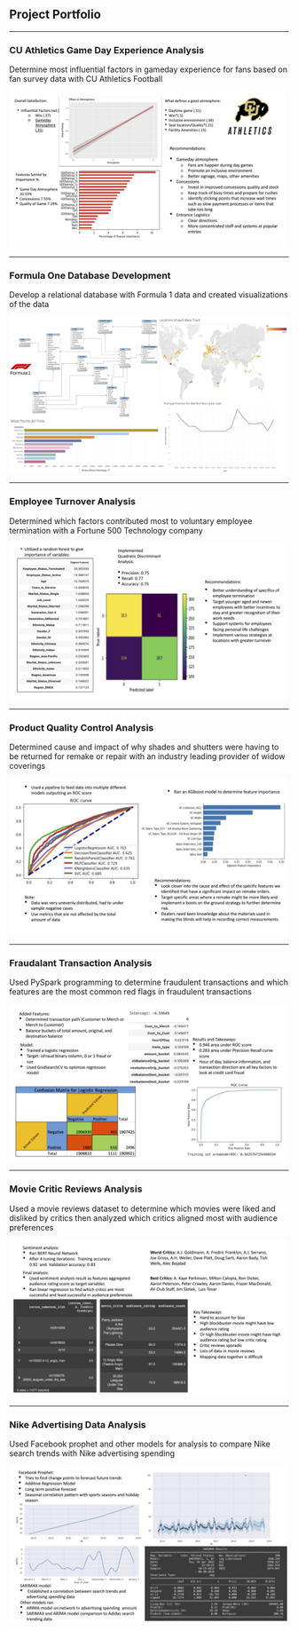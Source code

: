 ## Project Portfolio

---

### CU Athletics Game Day Experience Analysis
Determine most influential factors in gameday experience for fans based on fan survey data with CU Athletics Football 

<img src="images/slide1.jpg" height="281"/> 

---

### Formula One Database Development
Develop a relational database with Formula 1 data and created visualizations of the data 

<img src="images/slide2.jpg" height="282"/> 

---

### Employee Turnover Analysis
Determined which factors contributed most to voluntary employee termination with a Fortune 500 Technology company   

<img src="images/slide3.jpg" height="282"/>  

---

### Product Quality Control Analysis
Determined cause and impact of why shades and shutters were having to be returned for remake or repair with an industry leading provider of widow coverings

<img src="images/slide4.jpg" height="282"/> 

---

### Fraudalant Transaction Analysis
Used PySpark programming to determine fraudulent transactions and which features are the most common red flags in fraudulent transactions

<img src="images/slide5.jpg" height="282"/> 

---

### Movie Critic Reviews Analysis
Used a movie reviews dataset to determine which movies were liked and disliked by critics then analyzed which critics aligned most with audience preferences 

<img src="images/slide6.jpg" height="282"/> 

---

### Nike Advertising Data Analysis 
Used Facebook prophet and other models for analysis to compare Nike search trends with Nike advertising spending 

<img src="images/slide7.jpg" height="282"/> 

<p style="font-size:11px">
